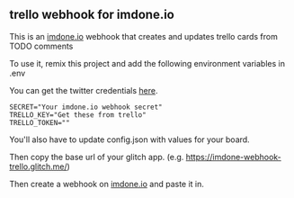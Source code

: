 trello webhook for imdone.io
----
This is an [imdone.io](https://imdone.io) webhook that creates and updates trello cards from TODO comments

To use it, remix this project and add the following environment variables in .env

You can get the twitter credentials [here](https://trello.com/1/appKey/generate).

```
SECRET="Your imdone.io webhook secret"
TRELLO_KEY="Get these from trello"
TRELLO_TOKEN=""
```

You'll also have to update config.json with values for your board.

Then copy the base url of your glitch app. (e.g. https://imdone-webhook-trello.glitch.me/)

Then create a webhook on [imdone.io](https://imdone.io) and paste it in.